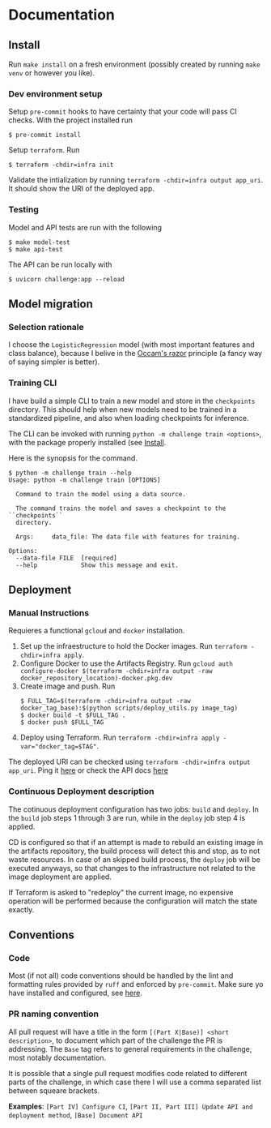 # Documentation

## Install
Run `make install` on a fresh environment (possibly created by running `make
venv` or however you like).

### Dev environment setup
Setup `pre-commit` hooks to have certainty that your code will pass CI checks.
With the project installed run
```console
$ pre-commit install
```

Setup `terraform`. Run
```console
$ terraform -chdir=infra init
```
Validate the intialization by running `terraform -chdir=infra output app_uri`.
It should show the URI of the deployed app.

### Testing
Model and API tests are run with the following
```console
$ make model-test
$ make api-test
```

The API can be run locally with
```console
$ uvicorn challenge:app --reload
```

## Model migration
### Selection rationale
I choose the `LogisticRegression` model (with most important features and class
balance), because I belive in the [Occam's
razor](https://en.wikipedia.org/wiki/Occam%27s_razor) principle (a fancy way of
saying simpler is better).

### Training CLI
I have build a simple CLI to train a new model and store in the `checkpoints`
directory. This should help when new models need to be trained in a
standardized pipeline, and also when loading checkpoints for inference.

The CLI can be invoked with running `python -m challenge train <options>`, with
the package properly installed (see [Install](install).

Here is the synopsis for the command.
```console
$ python -m challenge train --help
Usage: python -m challenge train [OPTIONS]

  Command to train the model using a data source.

  The command trains the model and saves a checkpoint to the ``checkpoints``
  directory.

  Args:     data_file: The data file with features for training.

Options:
  --data-file FILE  [required]
  --help            Show this message and exit.
```

## Deployment
### Manual Instructions
Requieres a functional `gcloud` and `docker` installation.

1. Set up the infraestructure to hold the Docker images. Run `terraform
   -chdir=infra apply`.
2. Configure Docker to use the Artifacts Registry. Run `gcloud auth
   configure-docker $(terraform -chdir=infra output -raw
   docker_repository_location)-docker.pkg.dev`
3. Create image and push. Run
   ```console
   $ FULL_TAG=$(terraform -chdir=infra output -raw docker_tag_base):$(python scripts/deploy_utils.py image_tag)
   $ docker build -t $FULL_TAG .
   $ docker push $FULL_TAG
   ```
4. Deploy using Terraform. Run `terraform -chdir=infra apply
   -var="docker_tag=$TAG"`.

The deployed URI can be checked using `terraform -chdir=infra output app_uri`.
Ping it [here](https://latam-challenge-ubomd35csa-uc.a.run.app/) or check the
API docs [here](https://latam-challenge-ubomd35csa-uc.a.run.app/docs/)

### Continuous Deployment description
The cotinuous deployment configuration has two jobs: `build` and `deploy`. In
the `build` job steps 1 through 3 are run, while in the `deploy` job step 4 is
applied.

CD is configured so that if an attempt is made to rebuild an existing image in
the artifacts repository, the build process will detect this and stop, as to
not waste resources. In case of an skipped build process, the `deploy` job will
be executed anyways, so that changes to the infrastructure not related to the
image deployment are applied.

If Terraform is asked to "redeploy" the current image, no expensive operation
will be performed because the configuration will match the state exactly.


## Conventions

### Code
Most (if not all) code conventions should be handled by the lint and formatting
rules provided by `ruff` and enforced by `pre-commit`. Make sure yo have
installed and configured, see [here](dev-environment-setup).

### PR naming convention
All pull request will have a title in the form `[(Part X|Base)] <short
description>`, to document which part of the challenge the PR is addressing.
The `Base` tag refers to general requirements in the challenge, most notably
documentation.

It is possible that a single pull request modifies code related to different
parts of the challenge, in which case there I will use a comma separated list
between squeare brackets.

**Examples**: `[Part IV] Configure CI`, `[Part II, Part
III] Update API and deployment method`, `[Base] Document API`
